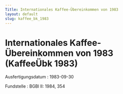```yaml
---
Title: Internationales Kaffee-Übereinkommen von 1983
layout: default
slug: kaffee_bk_1983
---
```


# Internationales Kaffee-Übereinkommen von 1983 (KaffeeÜbk 1983)

Ausfertigungsdatum
:   1983-09-30

Fundstelle
:   BGBl II: 1984, 354

